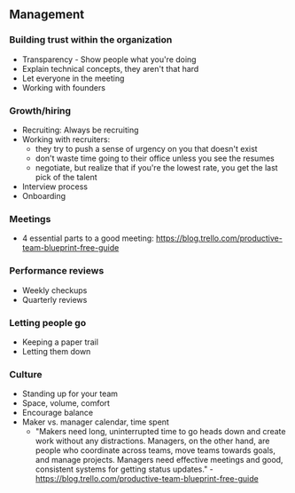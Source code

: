 ## Management

### Building trust within the organization
- Transparency - Show people what you're doing
- Explain technical concepts, they aren't that hard
- Let everyone in the meeting
- Working with founders

### Growth/hiring
- Recruiting: Always be recruiting
- Working with recruiters:
  - they try to push a sense of urgency on you that doesn't exist
  - don't waste time going to their office unless you see the resumes
  - negotiate, but realize that if you're the lowest rate, you get the last pick of the talent
- Interview process
- Onboarding

### Meetings
- 4 essential parts to a good meeting: https://blog.trello.com/productive-team-blueprint-free-guide

### Performance reviews
- Weekly checkups
- Quarterly reviews

### Letting people go
- Keeping a paper trail
- Letting them down

### Culture
- Standing up for your team
- Space, volume, comfort
- Encourage balance
- Maker vs. manager calendar, time spent
  - "Makers need long, uninterrupted time to go heads down and create work without any distractions. Managers, on the other hand, are people who coordinate across teams, move teams towards goals, and manage projects. Managers need effective meetings and good, consistent systems for getting status updates." - https://blog.trello.com/productive-team-blueprint-free-guide
